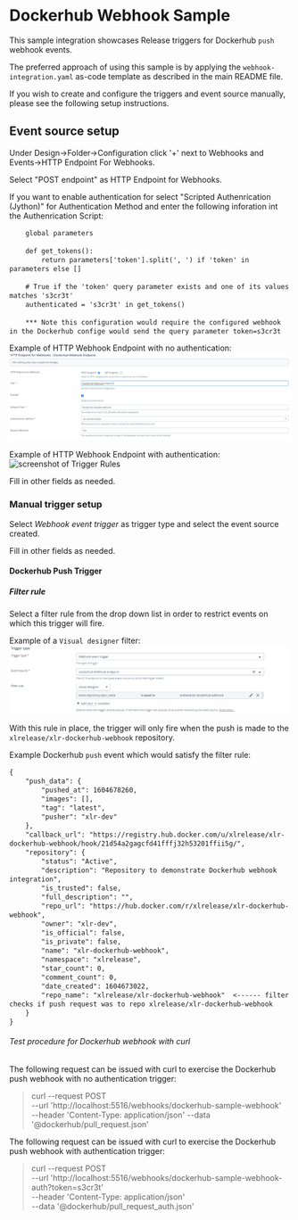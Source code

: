 # Dockerhub Webhook Sample

This sample integration showcases Release triggers for Dockerhub `push` webhook events.

The preferred approach of using this sample is by applying the `webhook-integration.yaml` as-code template as described in the main README file.

If you wish to create and configure the triggers and event source manually, please see the following setup instructions.

## Event source setup

Under Design->Folder->Configuration click '+' next to Webhooks and Events->HTTP Endpoint For Webhooks.

Select "POST endpoint" as HTTP Endpoint for Webhooks.

If you want to enable authentication for select "Scripted Authenrication (Jython)" for Authentication Method and enter the following inforation
int the Authenrication Script:

		global parameters

		def get_tokens():
			return parameters['token'].split(', ') if 'token' in parameters else []

		# True if the 'token' query parameter exists and one of its values matches 's3cr3t'
		authenticated = 's3cr3t' in get_tokens()
		
		*** Note this configuration would require the configured webhook in the Dockerhub confige would send the query parameter token=s3cr3t

Example of HTTP Webhook Endpoint with no authentication: ![screenshot of Trigger Rules](screenshots/webhook_no_authenrication.png)

Example of HTTP Webhook Endpoint with authentication: ![screenshot of Trigger Rules](screenshots/webhook_authenrication.png)

Fill in other fields as needed.

### Manual trigger setup

Select *Webhook event trigger* as trigger type and select the event source created.

Fill in other fields as needed.

#### Dockerhub Push Trigger

##### Filter rule

Select a filter rule from the drop down list in order to restrict events on which this trigger will fire.

Example of a `Visual designer` filter: ![screenshot of Trigger Rules](screenshots/trigger_type_push.png)

With this rule in place, the trigger will only fire when the push is made to the `xlrelease/xlr-dockerhub-webhook` repository. 

Example Dockerhub `push` event which would satisfy the filter rule:

```
{
    "push_data": {
        "pushed_at": 1604678260,
        "images": [],
        "tag": "latest",
        "pusher": "xlr-dev"
    },
    "callback_url": "https://registry.hub.docker.com/u/xlrelease/xlr-dockerhub-webhook/hook/21d54a2gagcfd41fffj32h53201ffii5g/",
    "repository": {
        "status": "Active",
        "description": "Repository to demonstrate Dockerhub webhook integration",
        "is_trusted": false,
        "full_description": "",
        "repo_url": "https://hub.docker.com/r/xlrelease/xlr-dockerhub-webhook",
        "owner": "xlr-dev",
        "is_official": false,
        "is_private": false,
        "name": "xlr-dockerhub-webhook",
        "namespace": "xlrelease",
        "star_count": 0,
        "comment_count": 0,
        "date_created": 1604673022,
        "repo_name": "xlrelease/xlr-dockerhub-webhook" 	<------ filter checks if push request was to repo xlrelease/xlr-dockerhub-webhook
    }
}
``` 

###### Test procedure for Dockerhub webhook with curl

The following request can be issued with curl to exercise the Dockerhub push webhook with no authentication trigger:

> curl --request POST \
  --url 'http://localhost:5516/webhooks/dockerhub-sample-webhook' \
  --header 'Content-Type: application/json'
  --data '@dockerhub/pull_request.json'
  
The following request can be issued with curl to exercise the Dockerhub push webhook with authentication trigger:

> curl --request POST \
  --url 'http://localhost:5516/webhooks/dockerhub-sample-webhook-auth?token=s3cr3t' \
  --header 'Content-Type: application/json' \
  --data '@dockerhub/pull_request_auth.json'